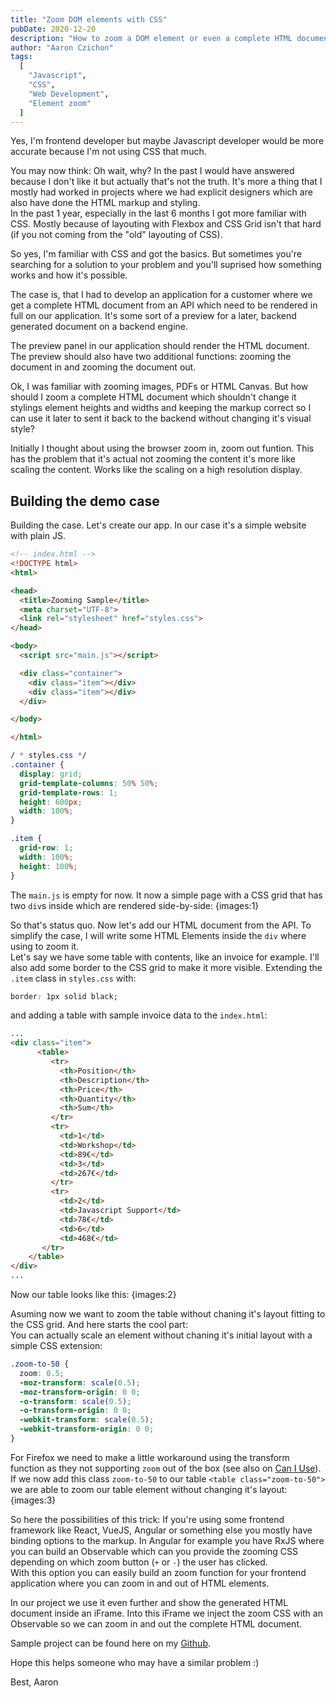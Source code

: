 ```yaml
---
title: "Zoom DOM elements with CSS"
pubDate: 2020-12-20
description: "How to zoom a DOM element or even a complete HTML document without using the scaling function of the browser? I found a solution for a particular problem I had..."
author: "Aaron Czichon"
tags:
  [
    "Javascript",
    "CSS",
    "Web Development",
    "Element zoom"
  ]
---
```


Yes, I'm frontend developer but maybe Javascript developer would be more accurate because I'm not using CSS that much.

You may now think: Oh wait, why? In the past I would have answered because I don't like it but actually that's not the truth. It's more a thing that I mostly had worked in projects where we had explicit designers which are also have done the HTML markup and styling.   
In the past 1 year, especially in the last 6 months I got more familiar with CSS. Mostly because of layouting with Flexbox and CSS Grid isn't that hard (if you not coming from the "old" layouting of CSS).

So yes, I'm familiar with CSS and got the basics. But sometimes you're searching for a solution to your problem and you'll suprised how something works and how it's possible.

The case is, that I had to develop an application for a customer where we get a complete HTML document from an API which need to be rendered in full on our application. It's some sort of a preview for a later, backend generated document on a backend engine.

The preview panel in our application should render the HTML document. The preview should also have two additional functions: zooming the document in and zooming the document out.

Ok, I was familiar with zooming images, PDFs or HTML Canvas. But how should I zoom a complete HTML document which shouldn't change it stylings element heights and widths and keeping the markup correct so I can use it later to sent it back to the backend without changing it's visual style?

Initially I thought about using the browser zoom in, zoom out funtion. This has the problem that it's actual not zooming the content it's more like scaling the content. Works like the scaling on a high resolution display.

## Building the demo case

Building the case. Let's create our app. In our case it's a simple website with plain JS.
```html
<!-- index.html -->
<!DOCTYPE html>
<html>

<head>
  <title>Zooming Sample</title>
  <meta charset="UTF-8">
  <link rel="stylesheet" href="styles.css">
</head>

<body>
  <script src="main.js"></script>

  <div class="container">
    <div class="item"></div>
    <div class="item"></div>
  </div>

</body>

</html>
```
```css
/ * styles.css */
.container {
  display: grid;
  grid-template-columns: 50% 50%;
  grid-template-rows: 1;
  height: 600px;
  width: 100%;
}

.item {
  grid-row: 1;
  width: 100%;
  height: 100%;
}
```
The `main.js` is empty for now. It now a simple page with a CSS grid that has two `div`s inside which are rendered side-by-side:
{images:1}

So that's status quo. Now let's add our HTML document from the API. To simplify the case, I will write some HTML Elements inside the `div` where using to zoom it.   
Let's say we have some table with contents, like an invoice for example. I'll also add some border to the CSS grid to make it more visible.
Extending the `.item` class in `styles.css` with:
```css
border: 1px solid black;
```
and adding a table with sample invoice data to the `index.html`:
```html
...
<div class="item">
      <table>
         <tr>
           <th>Position</th>
           <th>Description</th>
           <th>Price</th>
           <th>Quantity</th>
           <th>Sum</th>
         </tr>
         <tr>
           <td>1</td>
           <td>Workshop</td>
           <td>89€</td>
           <td>3</td>
           <td>267€</td>
         </tr>
         <tr>
           <td>2</td>
           <td>Javascript Support</td>
           <td>78€</td>
           <td>6</td>
           <td>468€</td>
       </tr>
    </table>
</div>
...
```

Now our table looks like this:
{images:2}

Asuming now we want to zoom the table without chaning it's layout fitting to the CSS grid. And here starts the cool part:   
You can actually scale an element without chaning it's initial layout with a simple CSS extension:
```css
.zoom-to-50 {
  zoom: 0.5;
  -moz-transform: scale(0.5);
  -moz-transform-origin: 0 0;
  -o-transform: scale(0.5);
  -o-transform-origin: 0 0;
  -webkit-transform: scale(0.5);
  -webkit-transform-origin: 0 0;
}
```
For Firefox we need to make a little workaround using the transform function as they not supporting `zoom` out of the box (see also on [Can I Use](https://caniuse.com/?search=zoom)).
If we now add this class `zoom-to-50` to our table `<table class="zoom-to-50">` we are able to zoom our table element without changing it's layout:
{images:3}

So here the possibilities of this trick:
If you're using some frontend framework like React, VueJS, Angular or something else you mostly have binding options to the markup. In Angular for example you have RxJS where you can build an Observable which can you provide the zooming CSS depending on which zoom button (`+` or `-`) the user has clicked.   
With this option you can easily build an zoom function for your frontend application where you can zoom in and out of HTML elements.

In our project we use it even further and show the generated HTML document inside an iFrame. Into this iFrame we inject the zoom CSS with an Observable so we can zoom in and out the complete HTML document.

Sample project can be found here on my [Github](https://github.com/Inoverse/aaronczichon.de/tree/master/CSS_Zooming).

Hope this helps someone who may have a similar problem :)

Best,
Aaron